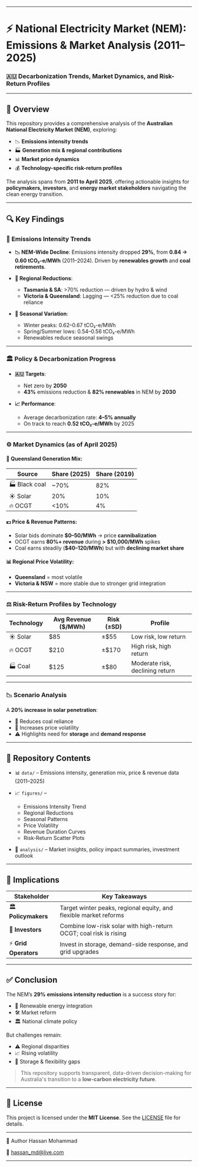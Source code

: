 
---

# ⚡ National Electricity Market (NEM): Emissions & Market Analysis (2011–2025)

### 🇦🇺 Decarbonization Trends, Market Dynamics, and Risk-Return Profiles

---

## 🧭 Overview

This repository provides a comprehensive analysis of the **Australian National Electricity Market (NEM)**, exploring:

* 📉 **Emissions intensity trends**
* 🏭 **Generation mix & regional contributions**
* 📊 **Market price dynamics**
* 💰 **Technology-specific risk-return profiles**

The analysis spans from **2011 to April 2025**, offering actionable insights for **policymakers, investors**, and **energy market stakeholders** navigating the clean energy transition.

---

## 🔍 Key Findings

### 🌿 Emissions Intensity Trends

* **📉 NEM-Wide Decline**:
  Emissions intensity dropped **29%**, from **0.84 → 0.60 tCO₂-e/MWh** (2011–2024).
  Driven by **renewables growth** and **coal retirements**.

* **📍 Regional Reductions**:

  * **Tasmania & SA**: >70% reduction — driven by hydro & wind
  * **Victoria & Queensland**: Lagging — <25% reduction due to coal reliance

* **📅 Seasonal Variation**:

  * Winter peaks: 0.62–0.67 tCO₂-e/MWh
  * Spring/Summer lows: 0.54–0.56 tCO₂-e/MWh
  * Renewables reduce seasonal swings

---

### 🏛️ Policy & Decarbonization Progress

* **🇦🇺 Targets**:

  * Net zero by **2050**
  * **43%** emissions reduction & **82% renewables** in NEM by **2030**

* **📈 Performance**:

  * Average decarbonization rate: **4–5% annually**
  * On track to reach **0.52 tCO₂-e/MWh** by 2025

---

### ⚙️ Market Dynamics (as of April 2025)

#### 🔋 Queensland Generation Mix:

| Source        | Share (2025) | Share (2019) |
| ------------- | ------------ | ------------ |
| 🏭 Black coal | \~70%        | 82%          |
| ☀️ Solar      | 20%          | 10%          |
| 🔥 OCGT       | <10%         | 4%           |

#### 💵 Price & Revenue Patterns:

* Solar bids dominate **\$0–50/MWh** → price **cannibalization**
* OCGT earns **80%+ revenue** during **> \$10,000/MWh** spikes
* Coal earns steadily (**\$40–120/MWh**) but with **declining market share**

#### 📊 Regional Price Volatility:

* **Queensland** = most volatile
* **Victoria & NSW** = more stable due to stronger grid integration

---

### ⚖️ Risk-Return Profiles by Technology

| Technology | Avg Revenue (\$/MWh) | Risk (±SD) | Profile                         |
| ---------- | -------------------- | ---------- | ------------------------------- |
| ☀️ Solar   | \$85                 | ±\$55      | Low risk, low return            |
| 🔥 OCGT    | \$210                | ±\$170     | High risk, high return          |
| 🏭 Coal    | \$125                | ±\$80      | Moderate risk, declining return |

---

### 📉 Scenario Analysis

A **20% increase in solar penetration**:

* 🔻 Reduces coal reliance
* 🔺 Increases price volatility
* ⚠️ Highlights need for **storage** and **demand response**

---

## 📁 Repository Contents

* 📊 `data/` – Emissions intensity, generation mix, price & revenue data (2011–2025)
* 📈 `figures/` –

  * Emissions Intensity Trend
  * Regional Reductions
  * Seasonal Patterns
  * Price Volatility
  * Revenue Duration Curves
  * Risk-Return Scatter Plots
* 📄 `analysis/` – Market insights, policy impact summaries, investment outlook

---

## 🎯 Implications

| Stakeholder          | Key Takeaways                                                     |
| -------------------- | ----------------------------------------------------------------- |
| 🏛️ **Policymakers** | Target winter peaks, regional equity, and flexible market reforms |
| 💼 **Investors**     | Combine low-risk solar with high-return OCGT; coal risk is rising |
| ⚡ **Grid Operators** | Invest in storage, demand-side response, and grid upgrades        |

---

## ✅ Conclusion

The NEM’s **29% emissions intensity reduction** is a success story for:

* 🚀 Renewable energy integration
* 🛠️ Market reform
* 🏛️ National climate policy

But challenges remain:

* ⚠️ Regional disparities
* 📈 Rising volatility
* 🔋 Storage & flexibility gaps

> This repository supports transparent, data-driven decision-making for Australia's transition to a **low-carbon electricity future**.

---

## 📝 License

This project is licensed under the **MIT License**.
See the [LICENSE](./LICENSE) file for details.

---

👤 Author
Hassan Mohammad

📧 hassan_md@live.com

--- 
